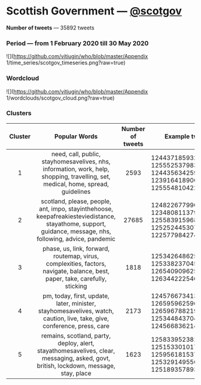 # Scottish Government — [@scotgov](https://twitter.com/scotgov)

**Number of tweets** — 35892 tweets



### Period — from 1 February 2020 till 30 May 2020



![](https://github.com/vitiugin/who/blob/master/Appendix 1/time_series/scotgov_timeseries.png?raw=true)



### Wordcloud

![](https://github.com/vitiugin/who/blob/master/Appendix 1/wordclouds/scotgov_cloud.png?raw=true)



### Clusters

| **Cluster** |                      **Popular Words**                       | **Number of tweets** | **Example tweets**                                          |
| :---------: | :----------------------------------------------------------: | :------------------: | ------------------------------------------------------------ |
|      1      | need, call, public, stayhomesavelives, nhs, information, work, help, shopping, travelling, set, medical, home, spread, guidelines |        2593        | 1244371859325493248<br />1255525379839791104<br />1244356342598504448<br />1239164189001895936<br />1255548104226586624 |
|      2      | scotland, please, people, ant, impo, stayinthehoose, keepafreakiesteviedistance, stayathome, support, guidance, message, nhs, following, advice, pandemic |        27685         | 1248226779908751360<br />1234808113796206592<br />1255839159689904128<br />1252524453076107264<br />1225779842748121088 |
|      3      | phase, us, link, forward, routemap, virus, complexities, factors, navigate, balance, best, paper, take, carefully, sticking |        1818         | 1253426486255554560<br />1253382370453000192<br />1265409096255225856<br />1263442225465380864 |
|      4      | pm, today, first, update, later, minister, stayhomesavelives, watch, caution, live, take, give, conference, press, care |         2173          | 1245766734130417664<br />1265959625964347392<br />1265967882195865600<br />1253448437045112832<br />1245668362140688384 |
|      5      | remains, scotland, party, deploy, alert, stayathomesavelives, clear, messaging, asked, govt, british, lockdown, message, stay, place |         1623          | 1258339523810992128<br />1251533010178117632<br />1259561815379492864<br />1253291495563694080<br />1251893578936320000 |
